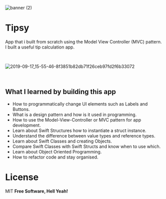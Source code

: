 
![banner (2)](https://user-images.githubusercontent.com/55702254/193810273-53f6a376-d7af-4bbc-a29d-e60050cfd6e2.png)



#  Tipsy

App that i built from scratch using the Model View Controller (MVC) pattern. I built a useful tip calculation app. 

<br>

![2019-09-17_15-55-46-8f3851b82db71f26ceb97fd2f6b33072](https://user-images.githubusercontent.com/55702254/193810439-2ce5419e-26ca-4587-99af-601d7bb25132.gif)



<br>

## What I learned by building this app

* How to programmatically change UI elements such as Labels and Buttons.
* What is a design pattern and how is it used in programming.
* How to use the Model-View-Controller or MVC pattern for app development.
* Learn about Swift Structures how to instantiate a struct instance.
* Understand the difference between value types and reference types. 
* Learn about Swift Classes and creating Objects.
* Compare Swift Classes with Swift Structs and know when to use which.
* Learn about Object Oriented Programming.
* How to refactor code and stay organised.


# License

MIT
**Free Software, Hell Yeah!**

